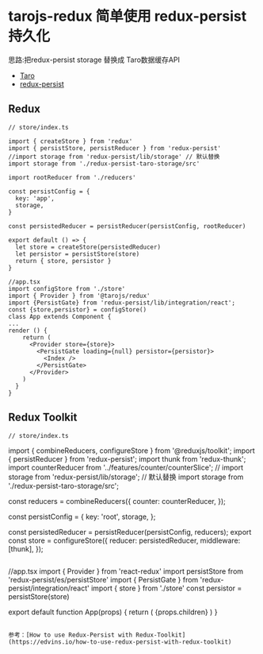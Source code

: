 # tarojs-redux 简单使用 redux-persist 持久化

思路:把redux-persist storage 替换成 Taro数据缓存API

* [Taro](https://github.com/NervJS/taro)
* [redux-persist](https://github.com/rt2zz/redux-persist)

## Redux
```
// store/index.ts

import { createStore } from 'redux'
import { persistStore, persistReducer } from 'redux-persist'
//import storage from 'redux-persist/lib/storage' // 默认替换
import storage from './redux-persist-taro-storage/src'

import rootReducer from './reducers'

const persistConfig = {
  key: 'app',
  storage,
}

const persistedReducer = persistReducer(persistConfig, rootReducer)

export default () => {
  let store = createStore(persistedReducer)
  let persistor = persistStore(store)
  return { store, persistor }
}
```

```
//app.tsx
import configStore from './store'
import { Provider } from '@tarojs/redux'
import {PersistGate} from 'redux-persist/lib/integration/react';
const {store,persistor} = configStore()
class App extends Component {
...
render () {
    return (
      <Provider store={store}>
        <PersistGate loading={null} persistor={persistor}>
          <Index />
        </PersistGate>        
      </Provider>
    )
  }
}
```

## Redux Toolkit
```
// store/index.ts
```
import { combineReducers, configureStore } from '@reduxjs/toolkit';
import { persistReducer } from 'redux-persist';
import thunk from 'redux-thunk';
import counterReducer from '../features/counter/counterSlice';
// import storage from 'redux-persist/lib/storage'; // 默认替换
import storage from './redux-persist-taro-storage/src';

const reducers = combineReducers({
  counter: counterReducer,
});

const persistConfig = {
  key: 'root',
  storage,
};

const persistedReducer = persistReducer(persistConfig, reducers);
export const store = configureStore({
  reducer: persistedReducer,
  middleware: [thunk],
});
```
```
//app.tsx
import { Provider } from 'react-redux'
import persistStore from 'redux-persist/es/persistStore'
import { PersistGate } from 'redux-persist/integration/react'
import { store } from './store'
const persistor = persistStore(store)

export default function App(props) {
  return (
    <Provider store={store} >
      <PersistGate loading={null} persistor={persistor}>
        {props.children}
      </PersistGate>
    </Provider>
  )
}
```

参考：[How to use Redux-Persist with Redux-Toolkit](https://edvins.io/how-to-use-redux-persist-with-redux-toolkit)
